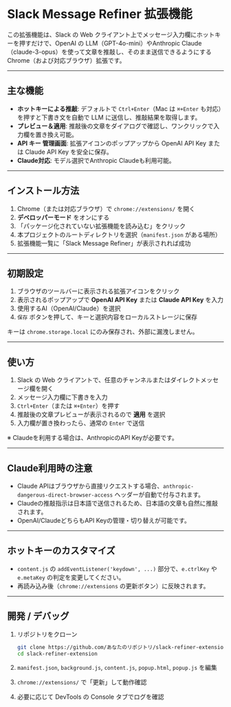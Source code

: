 # Slack Message Refiner 拡張機能

この拡張機能は、Slack の Web クライアント上でメッセージ入力欄にホットキーを押すだけで、OpenAI の LLM（GPT-4o-mini）やAnthropic Claude（claude-3-opus）を使って文章を推敲し、そのまま送信できるようにする Chrome（および対応ブラウザ）拡張です。

---

## 主な機能

* **ホットキーによる推敲**: デフォルトで `Ctrl+Enter`（Mac は `⌘+Enter` も対応）を押すと下書き文を自動で LLM に送信し、推敲結果を取得します。
* **プレビュー＆適用**: 推敲後の文章をダイアログで確認し、ワンクリックで入力欄を置き換え可能。
* **API キー 管理画面**: 拡張アイコンのポップアップから OpenAI API Key または Claude API Key を安全に保存。
* **Claude対応**: モデル選択でAnthropic Claudeも利用可能。

---

## インストール方法

1. Chrome（または対応ブラウザ）で `chrome://extensions/` を開く
2. **デベロッパーモード** をオンにする
3. 「パッケージ化されていない拡張機能を読み込む」をクリック
4. 本プロジェクトのルートディレクトリを選択（`manifest.json` がある場所）
5. 拡張機能一覧に「Slack Message Refiner」が表示されれば成功

---

## 初期設定

1. ブラウザのツールバーに表示される拡張アイコンをクリック
2. 表示されるポップアップで **OpenAI API Key** または **Claude API Key** を入力
3. 使用するAI（OpenAI/Claude）を選択
4. `保存` ボタンを押して、キーと選択内容をローカルストレージに保存

キーは `chrome.storage.local` にのみ保存され、外部に漏洩しません。

---

## 使い方

1. Slack の Web クライアントで、任意のチャンネルまたはダイレクトメッセージ欄を開く
2. メッセージ入力欄に下書きを入力
3. `Ctrl+Enter`（または `⌘+Enter`）を押す
4. 推敲後の文章プレビューが表示されるので **適用** を選択
5. 入力欄が置き換わったら、通常の `Enter` で送信

※ Claudeを利用する場合は、AnthropicのAPI Keyが必要です。

---

## Claude利用時の注意

- Claude APIはブラウザから直接リクエストする場合、`anthropic-dangerous-direct-browser-access` ヘッダーが自動で付与されます。
- Claudeの推敲指示は日本語で送信されるため、日本語の文章も自然に推敲されます。
- OpenAI/ClaudeどちらもAPI Keyの管理・切り替えが可能です。

---

## ホットキーのカスタマイズ

* `content.js` の `addEventListener('keydown', ...)` 部分で、`e.ctrlKey` や `e.metaKey` の判定を変更してください。
* 再読み込み後（`chrome://extensions` の更新ボタン）に反映されます。

---

## 開発 / デバッグ

1. リポジトリをクローン

   ```bash
   git clone https://github.com/あなたのリポジトリ/slack-refiner-extension.git
   cd slack-refiner-extension
   ```
2. `manifest.json`, `background.js`, `content.js`, `popup.html`, `popup.js` を編集
3. `chrome://extensions/` で「更新」して動作確認
4. 必要に応じて DevTools の Console タブでログを確認
